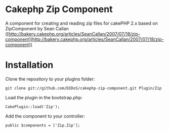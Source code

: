 Cakephp Zip Component
=====================

A component for creating and reading zip files for cakePHP 2.x
based on ZipComponent by Sean Callan ([http://bakery.cakephp.org/articles/SeanCallan/2007/07/18/zip-component](http://bakery.cakephp.org/articles/SeanCallan/2007/07/18/zip-component))


Installation
=====================
Clone the repository to your plugins folder:

    git clone git://github.com/DIDoS/cakephp-zip-component.git Plugin/Zip

Load the plugin in the bootstrap.php:

    CakePlugin::load('Zip');

Add the component to your controller:

    public $components = ['Zip.Zip'];